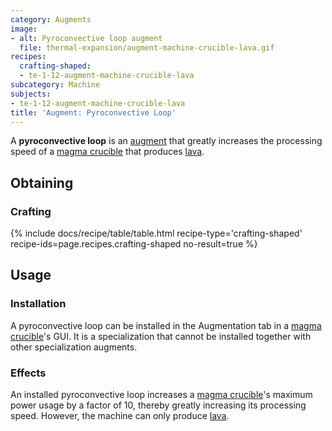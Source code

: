 ```yaml
---
category: Augments
image:
- alt: Pyroconvective loop augment
  file: thermal-expansion/augment-machine-crucible-lava.gif
recipes:
  crafting-shaped:
  - te-1-12-augment-machine-crucible-lava
subcategory: Machine
subjects:
- te-1-12-augment-machine-crucible-lava
title: 'Augment: Pyroconvective Loop'
---
```


A **pyroconvective loop** is an [augment](../augments/) that greatly
increases the processing speed of a [magma crucible](../magma-crucible/) that
produces [lava](https://minecraft.gamepedia.com/Lava).


Obtaining
---------

### Crafting
{% include docs/recipe/table/table.html recipe-type='crafting-shaped' recipe-ids=page.recipes.crafting-shaped no-result=true %}


Usage
-----

### Installation
A pyroconvective loop can be installed in the Augmentation tab in a [magma
crucible](../magma-crucible/)'s GUI. It is a specialization that cannot be
installed together with other specialization augments.

### Effects
An installed pyroconvective loop increases a [magma
crucible](../magma-crucible/)'s maximum power usage by a factor of 10,
thereby greatly increasing its processing speed. However, the machine can only
produce [lava](https://minecraft.gamepedia.com/Lava).
